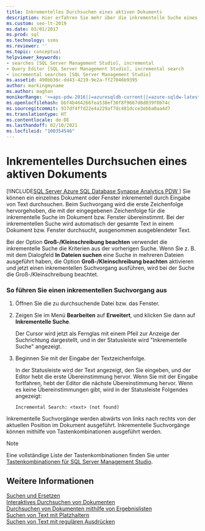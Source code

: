```yaml
---
title: Inkrementelles Durchsuchen eines aktiven Dokuments
description: Hier erfahren Sie mehr über die inkrementelle Suche eines einzelnen Dokuments oder Fensters. Während der Eingabe wird beim inkrementellen Suchvorgang das nächste Vorkommen der Eingaben hervorgehoben, die Sie zu diesem Zeitpunkt eingegeben haben. Ausgeblendeter Text wird ignoriert.
ms.custom: seo-lt-2019
ms.date: 03/01/2017
ms.prod: sql
ms.technology: ssms
ms.reviewer: ''
ms.topic: conceptual
helpviewer_keywords:
- searches [SQL Server Management Studio], incremental
- Query Editor [SQL Server Management Studio], incremental search
- incremental searches [SQL Server Management Studio]
ms.assetid: 490bb36c-dd43-4219-9e2a-ff27046b9395
author: markingmyname
ms.author: maghan
monikerRange: '>=aps-pdw-2016||=azuresqldb-current||=azure-sqldw-latest||>=sql-server-2016||>=sql-server-linux-2017||=azuresqldb-mi-current'
ms.openlocfilehash: bbf4b464266fea538ef30f8f9667d8d039f0b74c
ms.sourcegitcommit: 917df4ffd22e4a229af7dc481dcce3ebba0aa4d7
ms.translationtype: HT
ms.contentlocale: de-DE
ms.lasthandoff: 02/10/2021
ms.locfileid: "100354546"
---
```

# <a name="search-an-active-document-incrementally"></a>Inkrementelles Durchsuchen eines aktiven Dokuments
[!INCLUDE[SQL Server Azure SQL Database Synapse Analytics PDW ](../../includes/applies-to-version/sql-asdb-asdbmi-asa-pdw.md)]
  Sie können ein einzelnes Dokument oder Fenster inkrementell durch Eingabe von Text durchsuchen. Beim Suchvorgang wird die erste Zeichenfolge hervorgehoben, die mit der eingegebenen Zeichenfolge für die inkrementelle Suche im Dokument bzw. Fenster übereinstimmt. Bei der inkrementellen Suche wird automatisch der gesamte Text in einem Dokument bzw. Fenster durchsucht, ausgenommen ausgeblendeter Text.  
  
 Bei der Option **Groß-/Kleinschreibung beachten** verwendet die inkrementelle Suche die Kriterien aus der vorherigen Suche. Wenn Sie z. B. mit dem Dialogfeld **In Dateien suchen** eine Suche in mehreren Dateien ausgeführt haben, die Option **Groß-/Kleinschreibung beachten** aktivieren und jetzt einen inkrementellen Suchvorgang ausführen, wird bei der Suche die Groß-/Kleinschreibung beachtet.  
  
### <a name="to-search-incrementally"></a>So führen Sie einen inkrementellen Suchvorgang aus  
  
1.  Öffnen Sie die zu durchsuchende Datei bzw. das Fenster.  
  
2.  Zeigen Sie im Menü **Bearbeiten** auf **Erweitert**, und klicken Sie dann auf **Inkrementelle Suche**.  
  
     Der Cursor wird jetzt als Fernglas mit einem Pfeil zur Anzeige der Suchrichtung dargestellt, und in der Statusleiste wird "Inkrementelle Suche" angezeigt.  
  
3.  Beginnen Sie mit der Eingabe der Textzeichenfolge.  
  
     In der Statusleiste wird der Text angezeigt, den Sie eingeben, und der Editor hebt die erste Übereinstimmung hervor. Wenn Sie mit der Eingabe fortfahren, hebt der Editor die nächste Übereinstimmung hervor. Wenn es keine Übereinstimmungen gibt, wird in der Statusleiste Folgendes angezeigt:  
  
    ```  
    Incremental Search: <text> (not found)  
    ```  
  
 Inkrementelle Suchvorgänge werden abwärts von links nach rechts von der aktuellen Position im Dokument ausgeführt. Inkrementelle Suchvorgänge können mithilfe von Tastenkombinationen ausgeführt werden.  
  
> [!NOTE]  
>  Eine vollständige Liste der Tastenkombinationen finden Sie unter [Tastenkombinationen für SQL Server Management Studio](../../ssms/sql-server-management-studio-keyboard-shortcuts.md).  
  
## <a name="see-also"></a>Weitere Informationen  
 [Suchen und Ersetzen](./search-and-replace.md)   
 [Interaktives Durchsuchen von Dokumenten](./search-documents-interactively.md)   
 [Durchsuchen von Dokumenten mithilfe von Ergebnislisten](./search-documents-using-results-lists.md)   
 [Suchen von Text mit Platzhaltern](./search-text-with-wildcards.md)   
 [Suchen von Text mit regulären Ausdrücken](./search-text-with-regular-expressions.md)  
  
